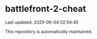# battlefront-2-cheat

Last updated: 2025-06-04 02:54:45

This repository is automatically maintained.
